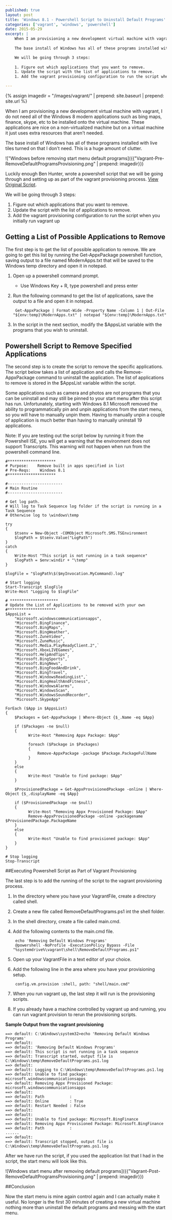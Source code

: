 ```yaml
---
published: true
layout: post
title: 'Windows 8.1 - Powershell Script to Uninstall Default Programs'
categories: ['vagrant', 'windows', 'powershell']
date: 2015-05-29
excerpt: | 
    When I am provisioning a new development virtual machine with vagrant, I do not need all of the Windows 8 modern applications such as bing maps, finance, skype, etc to be installed onto the virtual machine.  These applications are nice on a non-virtualized machine but on a virtual machine it just uses extra resources that aren't needed.  
    
    The base install of Windows has all of these programs installed with live tiles turned on that I don't need.  This is a huge amount of clutter in the start menu.  

    We will be going through 3 steps:
    
    1. Figure out which applications that you want to remove.  
    1. Update the script with the list of applications to remove.  
    1. Add the vagrant provisioning configuration to run the script when you initially run vagrant up  

---
```


{% assign imagedir = "/images/vagrant/" | prepend: site.baseurl | prepend: site.url %}

When I am provisioning a new development virtual machine with vagrant, I do not need all of the Windows 8 modern applications such as bing maps, finance, skype, etc to be installed onto the virtual machine.  These applications are nice on a non-virtualized machine but on a virtual machine it just uses extra resources that aren't needed.  

The base install of Windows has all of these programs installed with live tiles turned on that I don't need.  This is a huge amount of clutter.  

!["Windows before removing start menu default programs]({{"Vagrant-Pre-RemoveDefaultProgramsProvisioning.png" | prepend: imagedir}})

Luckily enough Ben Hunter, wrote a powershell script that we will be going through and setting up as part of the vagrant provisioning process.    [View Original Script](http://blogs.technet.com/b/deploymentguys/archive/2013/10/21/removing-windows-8-1-built-in-applications.aspx).  

We will be going through 3 steps:

1. Figure out which applications that you want to remove.  
1. Update the script with the list of applications to remove.  
1. Add the vagrant provisioning configuration to run the script when you initially run vagrant up  

## Getting a List of Possible Applications to Remove 

The first step is to get the list of possible application to remove.  We are going to get this list by running the Get-AppxPackage powershell function,  saving output to a file named ModernApps.txt that will be saved to the Windows temp directory and open it in notepad.  

1. Open up a powershell command prompt.
	* Use Windows Key + R, type powershell and press enter
	
1. Run the following command to get the list of applications, save the output to a file and open it in notepad.

		Get-AppxPackage | Format-Wide -Property Name -Column 1 | Out-File "${env:temp}\ModernApps.txt" | notepad "${env:temp}\ModernApps.txt"
		
1. In the script in the next section, modify the $AppsList variable with the programs that you wish to uninstall.

## Powershell Script to Remove Specified Applications
 
The second step is to create the script to remove the specific applications.  The script below takes a list of application and calls the Remove-AppxPackage command to uninstall the application.  The list of applications to remove is stored in the $AppsList variable within the script.
 
Some applications such as camera and photos are not programs that you can be uninstall and may still be pinned to your start menu after this script has run.  Unfortunately, starting with Windows 8.1 Microsoft removed the ability to programmatically pin and unpin applications from the start menu, so you will have to manually unpin them.  Having to manually unpin a couple of application is much better than having to manually uninstall 19 applications.  

Note:  If you are testing out the script below by running it from the Powershell ISE, you will get a warning that the environment does not support Transcripts.  This warning will not happen when run from the powershell command line.

	#********************* 
	# Purpose:    Remove built in apps specified in list 
	# Pre-Reqs:    Windows 8.1 
	#********************* 
	
	#------------------------ 
	# Main Routine 
	#------------------------
	
	# Get log path. 
	# Will log to Task Sequence log folder if the script is running in a Task Sequence 
	# Otherwise log to \windows\temp
	
	try
	{
	    $tsenv = New-Object -COMObject Microsoft.SMS.TSEnvironment	
	    $logPath = $tsenv.Value("LogPath")
	}
	catch
	{
	    Write-Host "This script is not running in a task sequence"	
	    $logPath = $env:windir + "\temp"
	}
	
	$logFile = "$logPath\$($myInvocation.MyCommand).log"
	
	# Start logging
	Start-Transcript $logFile
	Write-Host "Logging to $logFile"
	
	# ********************* 
	# Update the List of Applications to be removed with your own
	#********************* 
	$AppsList = 
	    "microsoft.windowscommunicationsapps",
	    "Microsoft.BingFinance",
	    "Microsoft.BingMaps",`
	    "Microsoft.BingWeather",
	    "Microsoft.ZuneVideo",
	    "Microsoft.ZuneMusic",
	    "Microsoft.Media.PlayReadyClient.2",`
	    "Microsoft.XboxLIVEGames",
	    "Microsoft.HelpAndTips",
	    "Microsoft.BingSports",`
	    "Microsoft.BingNews",
	    "Microsoft.BingFoodAndDrink",
	    "Microsoft.BingTravel",
	    "Microsoft.WindowsReadingList",`
	    "Microsoft.BingHealthAndFitness",
	    "Microsoft.WindowsAlarms",
	    "Microsoft.WindowsScan",
	    "Microsoft.WindowsSoundRecorder",
	    "Microsoft.SkypeApp"
	
	ForEach ($App in $AppsList)
	{
	    $Packages = Get-AppxPackage | Where-Object {$_.Name -eq $App}
	
	    if ($Packages -ne $null)
	    {
	          Write-Host "Removing Appx Package: $App"
	
	          foreach ($Package in $Packages)
	          {
	              Remove-AppxPackage -package $Package.PackageFullName	
	          }
	    }
	    else	
	    {
	          Write-Host "Unable to find package: $App"
	    }
	
	    $ProvisionedPackage = Get-AppxProvisionedPackage -online | Where-Object {$_.displayName -eq $App}
	
	    if ($ProvisionedPackage -ne $null)
	    {
	          Write-Host "Removing Appx Provisioned Package: $App"
	          Remove-AppxProvisionedPackage -online -packagename $ProvisionedPackage.PackageName
	    }
	    else
	    {
	          Write-Host "Unable to find provisioned package: $App"
	    }
	}
	
	# Stop logging	
	Stop-Transcript
	
##Executing Powershell Script as Part of Vagrant Provisioning

The last step is to add the running of the script to the vagrant provisioning process.

1. In the directory where you have your VagrantFile, create a directory called shell.
1. Create a new file called RemoveDefaultPrograms.ps1 int the shell folder.
1. In the shell directory, create a file called main.cmd.
1. Add the following contents to the main.cmd file.

		echo 'Removing Default Windows Programs'		
		@powershell -NoProfile -ExecutionPolicy Bypass -File "%systemdrive%\vagrant\shell\RemoveDefaultPrograms.ps1"
		
1. Open up your VagrantFile in a text editor of your choice.
1. Add the following line in the area where you have your provisioning setup.
     
		config.vm.provision :shell, path: "shell/main.cmd" 
		
1. When you run vagrant up, the last step it will run is the provisioning scripts.
1. If you already have a machine controlled by vagrant up and running, you can run vagrant provision to rerun the provisioning scripts.

**Sample Output from the vagrant provisioning**

	==> default: C:\Windows\system32>echo 'Removing Default Windows Programs'
	==> default:
	==> default: 'Removing Default Windows Programs'
	==> default: This script is not running in a task sequence
	==> default: Transcript started, output file is C:\Windows\temp\RemoveDefaultPrograms.ps1.log
	==> default:
	==> default: Logging to C:\Windows\temp\RemoveDefaultPrograms.ps1.log
	==> default: Unable to find package: microsoft.windowscommunicationsapps
	==> default: Removing Appx Provisioned Package: microsoft.windowscommunicationsapps
	==> default:
	==> default: Path           :
	==> default: Online         : True
	==> default: Restart Needed : False
	==> default:
	==> default:
	==> default: Unable to find package: Microsoft.BingFinance
	==> default: Removing Appx Provisioned Package: Microsoft.BingFinance
	==> default: Path           :
	......
	==> default:
	==> default: Transcript stopped, output file is C:\Windows\temp\RemoveDefaultPrograms.ps1.log

After we have run the script, if you used the application list that I had in the script, the start menu will look like this.  

![Windows start menu after removing default programs]({{"Vagrant-Post-RemoveDefaultProgramsProvisioning.png" | prepend: imagedir}})

##Conclusion

Now the start menu is mine again control again and I can actually make it useful.  No longer is the first 30 minutes of creating a new virtual machine nothing more than uninstall the default programs and messing with the start menu.     